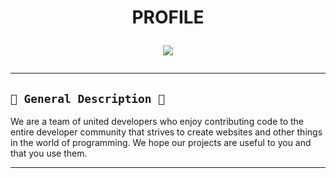 <h1 align="center">PROFILE</p>
<p>
        <img src= "https://files.catbox.moe/b4s8o4.jpg">
    </p>

</details>

---

## `👑 General Description 👑`

We are a team of united developers who enjoy contributing code to the entire developer community that strives to create websites and other things in the world of programming. We hope our projects are useful to you and that you use them.

</details>

---
